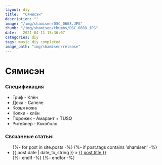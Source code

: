 ```yaml
---
layout: diy
title:  "Сямисэн"
description: ""
image: "/img/shamisen/DSC_0608.JPG"
thumb: "/img/shamisen/thumbs/DSC_0608.JPG"
date:   2021-04-11 15:36:07
categories: diy
tags: music diy completed
image_path: "img/shamisen/release"
---
```


# Сямисэн

### Спецификация

* Гриф - Клён  
* Дека - Сапеле  
* Козья кожа
* Колки - клён  
* Порожек - Амарант + TUSQ  
* Ритейнер - Кокоболо  

### Связанные статьи:

<ul class="posts">
{%- for post in site.posts -%}
	{%- if post.tags contains 'shamisen' -%}
      <li><span>{{ post.date | date_to_string }}</span> &raquo; <a href="{{ post.url }}">{{ post.title }}</a></li>
	{%- endif -%}
{%- endfor -%}
</ul>

<br><br>  